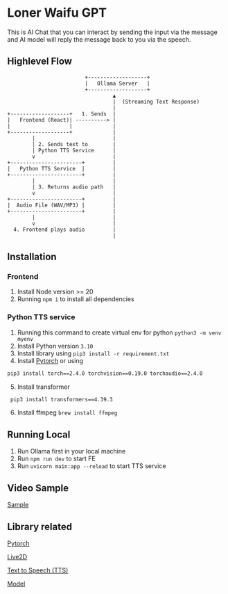 # Loner Waifu GPT

This is AI Chat that you can interact by sending the input via the message
and AI model will reply the message back to you via the speech.

 ## Highlevel Flow
```
                         +-------------------+
                         |   Ollama Server   |
                         +-------------------+
                                  ▲
                                  |  (Streaming Text Response)
                                  |
+-------------------+   1. Sends  |
|   Frontend (React)| ----------> |
|                   |             |
+-------------------+             |
        |                         |
        | 2. Sends text to        |
        | Python TTS Service      |
        v                         |
+-----------------------+         |
|   Python TTS Service  |         |
+-----------------------+         |
        |                         |
        | 3. Returns audio path   |
        v                         |
+-----------------------+         |
|  Audio File (WAV/MP3) |         |
+-----------------------+         |
        |                         |
        v                         |
  4. Frontend plays audio         |
                                  |
```

## Installation
### Frontend 
1. Install Node version >= 20
2. Running `npm i` to install all dependencies

### Python TTS service
1. Running this command to create virtual env for python `python3 -m venv myenv`
2. Install Python version `3.10`
3. Install library using `pip3 install -r requirement.txt`
4. Install [Pytorch](https://pytorch.org/get-started/locally/) or using 
```sh
pip3 install torch==2.4.0 torchvision==0.19.0 torchaudio==2.4.0 
```
5. Install transformer
```sh
 pip3 install transformers==4.39.3
```
6. Install ffmpeg `brew install ffmpeg`

## Running Local
1. Run Ollama first in your local machine
2. Run `npm run dev` to start FE
3. Run `uvicorn main:app --reload` to start TTS service

## Video Sample
[Sample](https://raw.githubusercontent.com/brightkut/loner-waifu-gpt/master/public/sample/sample.mov)

## Library related
[Pytorch](https://pytorch.org/get-started/locally/)

[Live2D](https://github.com/RaSan147/pixi-live2d-display)

[Text to Speech (TTS)](https://github.com/coqui-ai/TTS)

[Model](https://sekai.best/)